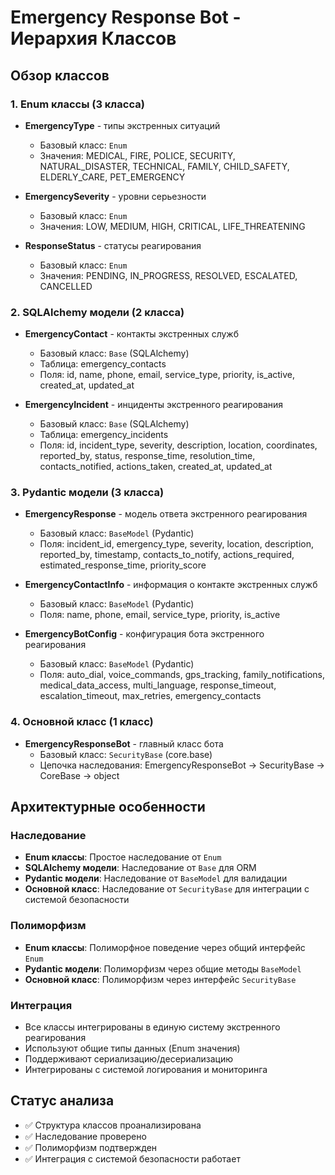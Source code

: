 # Emergency Response Bot - Иерархия Классов

## Обзор классов

### 1. Enum классы (3 класса)
- **EmergencyType** - типы экстренных ситуаций
  - Базовый класс: `Enum`
  - Значения: MEDICAL, FIRE, POLICE, SECURITY, NATURAL_DISASTER, TECHNICAL, FAMILY, CHILD_SAFETY, ELDERLY_CARE, PET_EMERGENCY

- **EmergencySeverity** - уровни серьезности
  - Базовый класс: `Enum`
  - Значения: LOW, MEDIUM, HIGH, CRITICAL, LIFE_THREATENING

- **ResponseStatus** - статусы реагирования
  - Базовый класс: `Enum`
  - Значения: PENDING, IN_PROGRESS, RESOLVED, ESCALATED, CANCELLED

### 2. SQLAlchemy модели (2 класса)
- **EmergencyContact** - контакты экстренных служб
  - Базовый класс: `Base` (SQLAlchemy)
  - Таблица: emergency_contacts
  - Поля: id, name, phone, email, service_type, priority, is_active, created_at, updated_at

- **EmergencyIncident** - инциденты экстренного реагирования
  - Базовый класс: `Base` (SQLAlchemy)
  - Таблица: emergency_incidents
  - Поля: id, incident_type, severity, description, location, coordinates, reported_by, status, response_time, resolution_time, contacts_notified, actions_taken, created_at, updated_at

### 3. Pydantic модели (3 класса)
- **EmergencyResponse** - модель ответа экстренного реагирования
  - Базовый класс: `BaseModel` (Pydantic)
  - Поля: incident_id, emergency_type, severity, location, description, reported_by, timestamp, contacts_to_notify, actions_required, estimated_response_time, priority_score

- **EmergencyContactInfo** - информация о контакте экстренных служб
  - Базовый класс: `BaseModel` (Pydantic)
  - Поля: name, phone, email, service_type, priority, is_active

- **EmergencyBotConfig** - конфигурация бота экстренного реагирования
  - Базовый класс: `BaseModel` (Pydantic)
  - Поля: auto_dial, voice_commands, gps_tracking, family_notifications, medical_data_access, multi_language, response_timeout, escalation_timeout, max_retries, emergency_contacts

### 4. Основной класс (1 класс)
- **EmergencyResponseBot** - главный класс бота
  - Базовый класс: `SecurityBase` (core.base)
  - Цепочка наследования: EmergencyResponseBot → SecurityBase → CoreBase → object

## Архитектурные особенности

### Наследование
- **Enum классы**: Простое наследование от `Enum`
- **SQLAlchemy модели**: Наследование от `Base` для ORM
- **Pydantic модели**: Наследование от `BaseModel` для валидации
- **Основной класс**: Наследование от `SecurityBase` для интеграции с системой безопасности

### Полиморфизм
- **Enum классы**: Полиморфное поведение через общий интерфейс `Enum`
- **Pydantic модели**: Полиморфизм через общие методы `BaseModel`
- **Основной класс**: Полиморфизм через интерфейс `SecurityBase`

### Интеграция
- Все классы интегрированы в единую систему экстренного реагирования
- Используют общие типы данных (Enum значения)
- Поддерживают сериализацию/десериализацию
- Интегрированы с системой логирования и мониторинга

## Статус анализа
- ✅ Структура классов проанализирована
- ✅ Наследование проверено
- ✅ Полиморфизм подтвержден
- ✅ Интеграция с системой безопасности работает